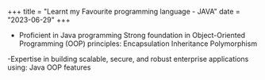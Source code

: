 +++
title = "Learnt my Favourite programming language - JAVA"
date = "2023-06-29"
+++

- Proficient in Java programming
  Strong foundation in Object-Oriented Programming (OOP) principles:
    Encapsulation
    Inheritance
    Polymorphism


-Expertise in building scalable, secure, and robust enterprise applications using:
  Java OOP features